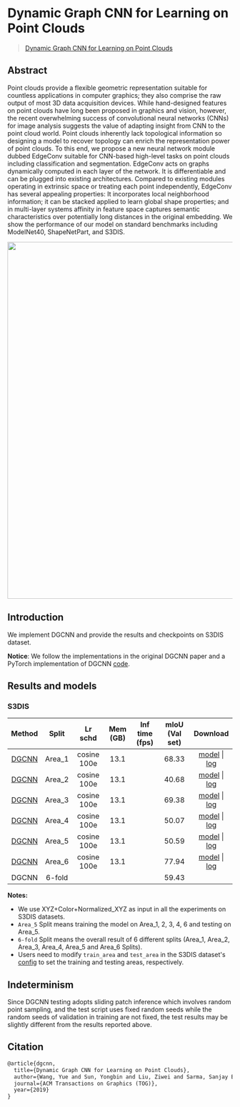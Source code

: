 # Dynamic Graph CNN for Learning on Point Clouds

> [Dynamic Graph CNN for Learning on Point Clouds](https://arxiv.org/abs/1801.07829)

<!-- [ALGORITHM] -->

## Abstract

Point clouds provide a flexible geometric representation suitable for countless applications in computer graphics; they also comprise the raw output of most 3D data acquisition devices. While hand-designed features on point clouds have long been proposed in graphics and vision, however, the recent overwhelming success of convolutional neural networks (CNNs) for image analysis suggests the value of adapting insight from CNN to the point cloud world. Point clouds inherently lack topological information so designing a model to recover topology can enrich the representation power of point clouds. To this end, we propose a new neural network module dubbed EdgeConv suitable for CNN-based high-level tasks on point clouds including classification and segmentation. EdgeConv acts on graphs dynamically computed in each layer of the network. It is differentiable and can be plugged into existing architectures. Compared to existing modules operating in extrinsic space or treating each point independently, EdgeConv has several appealing properties: It incorporates local neighborhood information; it can be stacked applied to learn global shape properties; and in multi-layer systems affinity in feature space captures semantic characteristics over potentially long distances in the original embedding. We show the performance of our model on standard benchmarks including ModelNet40, ShapeNetPart, and S3DIS.

<div align=center>
<img src="https://user-images.githubusercontent.com/30491025/143855852-3d7888ed-2cfc-416c-9ec8-57621edeaa34.png" width="800"/>
</div>

## Introduction

We implement DGCNN and provide the results and checkpoints on S3DIS dataset.

**Notice**: We follow the implementations in the original DGCNN paper and a PyTorch implementation of DGCNN [code](https://github.com/AnTao97/dgcnn.pytorch).

## Results and models

### S3DIS

|                        Method                         | Split  |   Lr schd   | Mem (GB) | Inf time (fps) | mIoU (Val set) |                                                                                                                                                                                                 Download                                                                                                                                                                                                 |
| :---------------------------------------------------: | :----: | :---------: | :------: | :------------: | :------------: | :------------------------------------------------------------------------------------------------------------------------------------------------------------------------------------------------------------------------------------------------------------------------------------------------------------------------------------------------------------------------------------------------------: |
| [DGCNN](./dgcnn_4xb32-cosine-100e_s3dis-seg-area1.py) | Area_1 | cosine 100e |   13.1   |                |     68.33      | [model](https://download.openmmlab.com/mmdetection3d/v0.17.0_models/dgcnn/dgcnn_32x4_cosine_100e_s3dis_seg-3d-13class/area1/dgcnn_32x4_cosine_100e_s3dis_seg-3d-13class_20210731_000734-39658f14.pth) \| [log](https://download.openmmlab.com/mmdetection3d/v0.17.0_models/dgcnn/dgcnn_32x4_cosine_100e_s3dis_seg-3d-13class/area1/dgcnn_32x4_cosine_100e_s3dis_seg-3d-13class_20210731_000734.log.json) |
| [DGCNN](./dgcnn_4xb32-cosine-100e_s3dis-seg-area2.py) | Area_2 | cosine 100e |   13.1   |                |     40.68      | [model](https://download.openmmlab.com/mmdetection3d/v0.17.0_models/dgcnn/dgcnn_32x4_cosine_100e_s3dis_seg-3d-13class/area2/dgcnn_32x4_cosine_100e_s3dis_seg-3d-13class_20210731_144648-aea9ecb6.pth) \| [log](https://download.openmmlab.com/mmdetection3d/v0.17.0_models/dgcnn/dgcnn_32x4_cosine_100e_s3dis_seg-3d-13class/area2/dgcnn_32x4_cosine_100e_s3dis_seg-3d-13class_20210731_144648.log.json) |
| [DGCNN](./dgcnn_4xb32-cosine-100e_s3dis-seg-area3.py) | Area_3 | cosine 100e |   13.1   |                |     69.38      | [model](https://download.openmmlab.com/mmdetection3d/v0.17.0_models/dgcnn/dgcnn_32x4_cosine_100e_s3dis_seg-3d-13class/area3/dgcnn_32x4_cosine_100e_s3dis_seg-3d-13class_20210801_154629-2ff50ee0.pth) \| [log](https://download.openmmlab.com/mmdetection3d/v0.17.0_models/dgcnn/dgcnn_32x4_cosine_100e_s3dis_seg-3d-13class/area3/dgcnn_32x4_cosine_100e_s3dis_seg-3d-13class_20210801_154629.log.json) |
| [DGCNN](./dgcnn_4xb32-cosine-100e_s3dis-seg-area4.py) | Area_4 | cosine 100e |   13.1   |                |     50.07      | [model](https://download.openmmlab.com/mmdetection3d/v0.17.0_models/dgcnn/dgcnn_32x4_cosine_100e_s3dis_seg-3d-13class/area4/dgcnn_32x4_cosine_100e_s3dis_seg-3d-13class_20210802_073551-dffab9cd.pth) \| [log](https://download.openmmlab.com/mmdetection3d/v0.17.0_models/dgcnn/dgcnn_32x4_cosine_100e_s3dis_seg-3d-13class/area4/dgcnn_32x4_cosine_100e_s3dis_seg-3d-13class_20210802_073551.log.json) |
| [DGCNN](./dgcnn_4xb32-cosine-100e_s3dis-seg-area5.py) | Area_5 | cosine 100e |   13.1   |                |     50.59      | [model](https://download.openmmlab.com/mmdetection3d/v0.17.0_models/dgcnn/dgcnn_32x4_cosine_100e_s3dis_seg-3d-13class/area5/dgcnn_32x4_cosine_100e_s3dis_seg-3d-13class_20210730_235824-f277e0c5.pth) \| [log](https://download.openmmlab.com/mmdetection3d/v0.17.0_models/dgcnn/dgcnn_32x4_cosine_100e_s3dis_seg-3d-13class/area5/dgcnn_32x4_cosine_100e_s3dis_seg-3d-13class_20210730_235824.log.json) |
| [DGCNN](./dgcnn_4xb32-cosine-100e_s3dis-seg-area6.py) | Area_6 | cosine 100e |   13.1   |                |     77.94      | [model](https://download.openmmlab.com/mmdetection3d/v0.17.0_models/dgcnn/dgcnn_32x4_cosine_100e_s3dis_seg-3d-13class/area6/dgcnn_32x4_cosine_100e_s3dis_seg-3d-13class_20210802_154317-e3511b32.pth) \| [log](https://download.openmmlab.com/mmdetection3d/v0.17.0_models/dgcnn/dgcnn_32x4_cosine_100e_s3dis_seg-3d-13class/area6/dgcnn_32x4_cosine_100e_s3dis_seg-3d-13class_20210802_154317.log.json) |
|                         DGCNN                         | 6-fold |             |          |                |     59.43      |                                                                                                                                                                                                                                                                                                                                                                                                          |

**Notes:**

- We use XYZ+Color+Normalized_XYZ as input in all the experiments on S3DIS datasets.
- `Area_5` Split means training the model on Area_1, 2, 3, 4, 6 and testing on Area_5.
- `6-fold` Split means the overall result of 6 different splits (Area_1, Area_2, Area_3, Area_4, Area_5 and Area_6 Splits).
- Users need to modify `train_area` and `test_area` in the S3DIS dataset's [config](./configs/_base_/datasets/s3dis_seg-3d-13class.py) to set the training and testing areas, respectively.

## Indeterminism

Since DGCNN testing adopts sliding patch inference which involves random point sampling, and the test script uses fixed random seeds while the random seeds of validation in training are not fixed, the test results may be slightly different from the results reported above.

## Citation

```latex
@article{dgcnn,
  title={Dynamic Graph CNN for Learning on Point Clouds},
  author={Wang, Yue and Sun, Yongbin and Liu, Ziwei and Sarma, Sanjay E. and Bronstein, Michael M. and Solomon, Justin M.},
  journal={ACM Transactions on Graphics (TOG)},
  year={2019}
}
```

